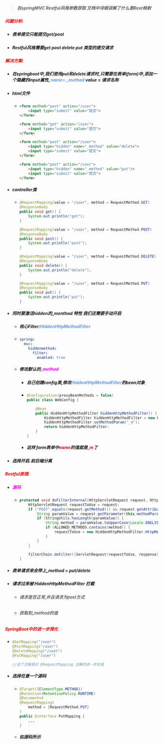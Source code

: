 > ##### 在springMVC Restful风格参数获取 文档中详细讲解了什么是Rest映射



##### <font color='red'>问题分析:</font>

- ##### 表单提交只能提交get/post

- ##### Restful风格需要get post delete put 类型的提交请求



##### <font color='red'>解决方案:</font>

- ##### 在springboot中,我们使用put和delete请求时,只需要在表单(form)中,添加一个隐藏的input属性, <font color='cornflowerblue'>name= _method</font>   value = 请求名称

- ##### html文件

  - ```html
    <form method="post" action="/user">
        <input type="submit" value="提交">
    </form>
    
    <form method="get" action="/user">
        <input type="submit" value="提交">
    </form>
    
    <form method="post" action="/user">
        <input type="hidden" name="_method" value="delete">
        <input type="submit" value="提交">
    </form>
    
    <form method="post" action="/user">
        <input type="hidden" name="_method" value="put"/>
        <input type="submit" value="提交">
    </form>
    ```

- ##### controller类

  - ```java
    @RequestMapping(value = "/user", method = RequestMethod.GET)
    @ResponseBody
    public void get() {
        System.out.println("get");
    }
    
    @RequestMapping(value = "/user", method = RequestMethod.POST)
    @ResponseBody
    public void post() {
        System.out.println("post");
    }
    
    @RequestMapping(value = "/user", method = RequestMethod.DELETE)
    @ResponseBody
    public void delete() {
        System.out.println("delete");
    }
    
    @RequestMapping(value = "/user", method = RequestMethod.PUT)
    @ResponseBody
    public void put() {
        System.out.println("put");
    }
    ```

- ##### 同时要激活hidden的_menthod 特性 我们还需要手动开启

  - ##### 核心Filter:<font color='cornflowerblue'>HiddenHttpMethodFilter</font>

  - ```yaml
    spring:
      mvc:
        hiddenmethod:
          filter:
            enabled: true
    ```
    
  - ##### 修改默认的<font color='fuchsia'>_method</font> 

    - ##### 自己创建config类,修改<font color='cornflowerblue'>HiddenHttpMethodFilter</font>的bean对象

    - ```java
      @Configuration(proxyBeanMethods = false)
      public class WebConfig {
      
          @Bean
          public HiddenHttpMethodFilter hiddenHttpMethodFilter() {
              HiddenHttpMethodFilter hiddenHttpMethodFilter = new HiddenHttpMethodFilter();
              hiddenHttpMethodFilter.setMethodParam("_m");
              return hiddenHttpMethodFilter;
          }
      }
      ```

    - ##### 这样 form表单中<font color='red'>name</font>的值就是<font color='red'>_m</font>了

- ##### 选择开启.前后端分离



##### <font color='red'>Restful原理:</font>

- ##### <font color='fuchsia'>源码</font>

  - ```java
    protected void doFilterInternal(HttpServletRequest request, HttpServletResponse response, FilterChain filterChain) throws ServletException, IOException {
        HttpServletRequest requestToUse = request;
        if ("POST".equals(request.getMethod()) && request.getAttribute("javax.servlet.error.exception") == null) {
            String paramValue = request.getParameter(this.methodParam);
            if (StringUtils.hasLength(paramValue)) {
                String method = paramValue.toUpperCase(Locale.ENGLISH);
                if (ALLOWED_METHODS.contains(method)) {
                    requestToUse = new HiddenHttpMethodFilter.HttpMethodRequestWrapper(request, method);
                }
            }
        }
    
        filterChain.doFilter((ServletRequest)requestToUse, response);
    }
    ```

- ##### 表单请求来会带上_method = put/delete

- ##### 请求过来被 HiddenHttpMethodFilter 拦截

  - ###### 请求是否正常,并且请求为post方式

  - ###### 获取到_method的值







##### <font color='red'>SpringBoot中的进一步简化</font>

- ```java
  @GetMapping("/user")
  @PostMapping("/user")
  @DeleteMapping("/user")
  @PutMapping("/user")
  
  //这个注解是对 @RequestMapping 注解的进一步封装
  ```

- ##### 选择任意一个源码

  - ```java
    @Target({ElementType.METHOD})
    @Retention(RetentionPolicy.RUNTIME)
    @Documented
    @RequestMapping(
        method = {RequestMethod.PUT}
    )
    public @interface PutMapping {
    	...
    }
    ```

  - ##### 如源码所示




